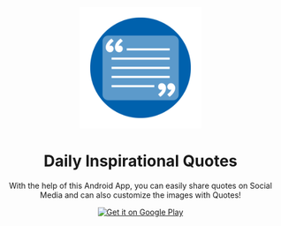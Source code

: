 <p align="center"><img src="https://github.com/Careerdost/DailyInspirationalQuotes/blob/main/android/images/icon.png" width=220 height=220></p>

<h1 align="center">Daily Inspirational Quotes</h1>

<p align="center">With the help of this Android App, you can easily share quotes on Social Media and can also customize the images with Quotes!</p>

<p align="center">
	<a href='https://play.google.com/store/apps/details?id=careerdost.inspirational.quotes'>
	<img alt='Get it on Google Play' src='https://play.google.com/intl/en_us/badges/static/images/badges/en_badge_web_generic.png' height="100px" />
	</a>
</p>
